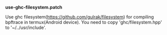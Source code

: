 **use-ghc-filesystem.patch**

Use ghc filesystem(https://github.com/gulrak/filesystem) for compiling bpftrace in termux(Android device).
You need to copy 'ghc/filesystem.hpp' to '~/../usr/include'.
